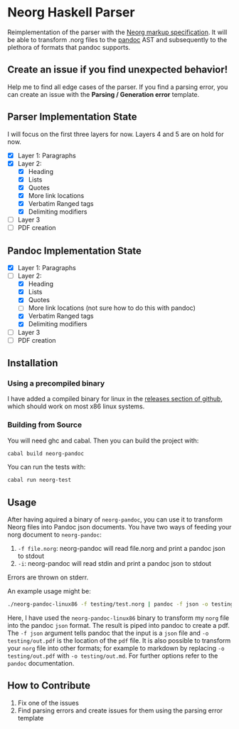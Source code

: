 # Neorg Haskell Parser

Reimplementation of the parser with the [Neorg markup specification](https://github.com/nvim-neorg/norg-specs). It will be able to transform .norg files to the [pandoc](https://github.com/jgm/pandoc) AST and subsequently to the plethora of formats that pandoc supports.

## Create an issue if you find unexpected behavior!

Help me to find all edge cases of the parser. If you find a parsing error, you can create an issue with the **Parsing / Generation error** template.

## Parser Implementation State

I will focus on the first three layers for now. Layers 4 and 5 are on hold for now.

- [x] Layer 1: Paragraphs
- [x] Layer 2:
  - [x] Heading
  - [x] Lists
  - [x] Quotes
  - [x] More link locations
  - [x] Verbatim Ranged tags
  - [x] Delimiting modifiers
- [ ] Layer 3
- [ ] PDF creation

## Pandoc Implementation State

- [x] Layer 1: Paragraphs
- [ ] Layer 2:
  - [x] Heading
  - [x] Lists
  - [x] Quotes
  - [ ] More link locations (not sure how to do this with pandoc)
  - [x] Verbatim Ranged tags
  - [x] Delimiting modifiers
- [ ] Layer 3
- [ ] PDF creation

## Installation

### Using a precompiled binary

I have added a compiled binary for linux in the [releases section of github](https://github.com/Simre1/neorg-haskell-parser/releases), which should work on most x86 linux systems.

### Building from Source

You will need ghc and cabal. Then you can build the project with:
```bash
cabal build neorg-pandoc
``` 

You can run the tests with:
```bash
cabal run neorg-test
```

## Usage

After having aquired a binary of `neorg-pandoc`, you can use it to transform Neorg files into Pandoc json documents. You have two ways of feeding your norg document to `neorg-pandoc`:
1. `-f file.norg`: neorg-pandoc will read file.norg and print a pandoc json to stdout
2. `-i`: neorg-pandoc will read stdin and print a pandoc json to stdout

Errors are thrown on stderr.

An example usage might be:
```bash
./neorg-pandoc-linux86 -f testing/test.norg | pandoc -f json -o testing/out.pdf
```

Here, I have used the `neorg-pandoc-linux86` binary to transform my `norg` file into the pandoc `json` format. The result is piped into pandoc to create a pdf. The `-f json` argument tells pandoc that the input is a `json` file  and `-o testing/out.pdf` is the location of the `pdf` file. It is also possible to transform your `norg` file into other formats; for example to markdown by replacing `-o testing/out.pdf` with `-o testing/out.md`. For further options refer to the `pandoc` documentation.

## How to Contribute

1. Fix one of the issues
2. Find parsing errors and create issues for them using the parsing error template
